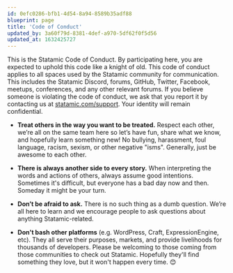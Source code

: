 ```yaml
---
id: 0efc0286-bfb1-4d54-8a94-8589b35adf88
blueprint: page
title: 'Code of Conduct'
updated_by: 3a60f79d-8381-4def-a970-5df62f0f5d56
updated_at: 1632425727
---
```

This is the Statamic Code of Conduct. By participating here, you are expected to uphold this code like a knight of old. This code of conduct applies to all spaces used by the Statamic community for communication. This includes the Statamic Discord, forums, GitHub, Twitter, Facebook, meetups, conferences, and any other relevant forums. If you believe someone is violating the code of conduct, we ask that you report it by contacting us at [statamic.com/support](https://statamic.com/support). Your identity will remain confidential.

- **Treat others in the way you want to be treated.** Respect each other, we’re all on the same team here so let’s have fun, share what we know, and hopefully learn something new! No bullying, harassment, foul language, racism, sexism, or other negative "isms". Generally, just be awesome to each other.

- **There is always another side to every story.** When interpreting the words and actions of others, always assume good intentions. Sometimes it's difficult, but everyone has a bad day now and then. Someday it might be your turn.

- **Don’t be afraid to ask.** There is no such thing as a dumb question. We’re all here to learn and we encourage people to ask questions about anything Statamic-related.

- **Don't bash other platforms** (e.g. WordPress, Craft, ExpressionEngine, etc). They all serve their purposes, markets, and provide livelihoods for thousands of developers. Please be welcoming to those coming from those communities to check out Statamic. Hopefully they'll find something they love, but it won't happen every time. :blush:
